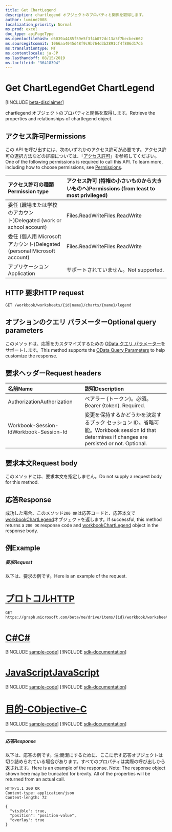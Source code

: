 ```yaml
---
title: Get ChartLegend
description: chartlegend オブジェクトのプロパティと関係を取得します。
author: lumine2008
localization_priority: Normal
ms.prod: excel
doc_type: apiPageType
ms.openlocfilehash: d6039a4485f59e5f3f4b072dc13a5f7becbec662
ms.sourcegitcommit: 1066aa4045d48f9c9b764d3b2891cf4f806d17d5
ms.translationtype: MT
ms.contentlocale: ja-JP
ms.lasthandoff: 08/15/2019
ms.locfileid: "36418394"
---
```

# <a name="get-chartlegend"></a><span data-ttu-id="48f4e-103">Get ChartLegend</span><span class="sxs-lookup"><span data-stu-id="48f4e-103">Get ChartLegend</span></span>

[!INCLUDE [beta-disclaimer](../../includes/beta-disclaimer.md)]

<span data-ttu-id="48f4e-104">chartlegend オブジェクトのプロパティと関係を取得します。</span><span class="sxs-lookup"><span data-stu-id="48f4e-104">Retrieve the properties and relationships of chartlegend object.</span></span>
## <a name="permissions"></a><span data-ttu-id="48f4e-105">アクセス許可</span><span class="sxs-lookup"><span data-stu-id="48f4e-105">Permissions</span></span>
<span data-ttu-id="48f4e-p101">この API を呼び出すには、次のいずれかのアクセス許可が必要です。アクセス許可の選択方法などの詳細については、「[アクセス許可](/graph/permissions-reference)」を参照してください。</span><span class="sxs-lookup"><span data-stu-id="48f4e-p101">One of the following permissions is required to call this API. To learn more, including how to choose permissions, see [Permissions](/graph/permissions-reference).</span></span>

|<span data-ttu-id="48f4e-108">アクセス許可の種類</span><span class="sxs-lookup"><span data-stu-id="48f4e-108">Permission type</span></span>      | <span data-ttu-id="48f4e-109">アクセス許可 (特権の小さいものから大きいものへ)</span><span class="sxs-lookup"><span data-stu-id="48f4e-109">Permissions (from least to most privileged)</span></span>              |
|:--------------------|:---------------------------------------------------------|
|<span data-ttu-id="48f4e-110">委任 (職場または学校のアカウント)</span><span class="sxs-lookup"><span data-stu-id="48f4e-110">Delegated (work or school account)</span></span> | <span data-ttu-id="48f4e-111">Files.ReadWrite</span><span class="sxs-lookup"><span data-stu-id="48f4e-111">Files.ReadWrite</span></span>    |
|<span data-ttu-id="48f4e-112">委任 (個人用 Microsoft アカウント)</span><span class="sxs-lookup"><span data-stu-id="48f4e-112">Delegated (personal Microsoft account)</span></span> | <span data-ttu-id="48f4e-113">Files.ReadWrite</span><span class="sxs-lookup"><span data-stu-id="48f4e-113">Files.ReadWrite</span></span>    |
|<span data-ttu-id="48f4e-114">アプリケーション</span><span class="sxs-lookup"><span data-stu-id="48f4e-114">Application</span></span> | <span data-ttu-id="48f4e-115">サポートされていません。</span><span class="sxs-lookup"><span data-stu-id="48f4e-115">Not supported.</span></span> |

## <a name="http-request"></a><span data-ttu-id="48f4e-116">HTTP 要求</span><span class="sxs-lookup"><span data-stu-id="48f4e-116">HTTP request</span></span>
<!-- { "blockType": "ignored" } -->
```http
GET /workbook/worksheets/{id|name}/charts/{name}/legend
```
## <a name="optional-query-parameters"></a><span data-ttu-id="48f4e-117">オプションのクエリ パラメーター</span><span class="sxs-lookup"><span data-stu-id="48f4e-117">Optional query parameters</span></span>
<span data-ttu-id="48f4e-118">このメソッドは、応答をカスタマイズするための [OData クエリ パラメーター](https://developer.microsoft.com/graph/docs/concepts/query_parameters)をサポートします。</span><span class="sxs-lookup"><span data-stu-id="48f4e-118">This method supports the [OData Query Parameters](https://developer.microsoft.com/graph/docs/concepts/query_parameters) to help customize the response.</span></span>

## <a name="request-headers"></a><span data-ttu-id="48f4e-119">要求ヘッダー</span><span class="sxs-lookup"><span data-stu-id="48f4e-119">Request headers</span></span>
| <span data-ttu-id="48f4e-120">名前</span><span class="sxs-lookup"><span data-stu-id="48f4e-120">Name</span></span>      |<span data-ttu-id="48f4e-121">説明</span><span class="sxs-lookup"><span data-stu-id="48f4e-121">Description</span></span>|
|:----------|:----------|
| <span data-ttu-id="48f4e-122">Authorization</span><span class="sxs-lookup"><span data-stu-id="48f4e-122">Authorization</span></span>  | <span data-ttu-id="48f4e-p102">ベアラー {トークン}。必須。</span><span class="sxs-lookup"><span data-stu-id="48f4e-p102">Bearer {token}. Required.</span></span> |
| <span data-ttu-id="48f4e-125">Workbook-Session-Id</span><span class="sxs-lookup"><span data-stu-id="48f4e-125">Workbook-Session-Id</span></span>  | <span data-ttu-id="48f4e-p103">変更を保持するかどうかを決定するブック セッション ID。省略可能。</span><span class="sxs-lookup"><span data-stu-id="48f4e-p103">Workbook session Id that determines if changes are persisted or not. Optional.</span></span>|

## <a name="request-body"></a><span data-ttu-id="48f4e-128">要求本文</span><span class="sxs-lookup"><span data-stu-id="48f4e-128">Request body</span></span>
<span data-ttu-id="48f4e-129">このメソッドには、要求本文を指定しません。</span><span class="sxs-lookup"><span data-stu-id="48f4e-129">Do not supply a request body for this method.</span></span>

## <a name="response"></a><span data-ttu-id="48f4e-130">応答</span><span class="sxs-lookup"><span data-stu-id="48f4e-130">Response</span></span>

<span data-ttu-id="48f4e-131">成功した場合、このメソッド`200 OK`は応答コードと、応答本文で[workbookChartLegend](../resources/workbookchartlegend.md)オブジェクトを返します。</span><span class="sxs-lookup"><span data-stu-id="48f4e-131">If successful, this method returns a `200 OK` response code and [workbookChartLegend](../resources/workbookchartlegend.md) object in the response body.</span></span>
## <a name="example"></a><span data-ttu-id="48f4e-132">例</span><span class="sxs-lookup"><span data-stu-id="48f4e-132">Example</span></span>
##### <a name="request"></a><span data-ttu-id="48f4e-133">要求</span><span class="sxs-lookup"><span data-stu-id="48f4e-133">Request</span></span>
<span data-ttu-id="48f4e-134">以下は、要求の例です。</span><span class="sxs-lookup"><span data-stu-id="48f4e-134">Here is an example of the request.</span></span>

# <a name="httptabhttp"></a>[<span data-ttu-id="48f4e-135">プロトコル</span><span class="sxs-lookup"><span data-stu-id="48f4e-135">HTTP</span></span>](#tab/http)
<!-- {
  "blockType": "request",
  "name": "get_chartlegend"
}-->
```http
GET https://graph.microsoft.com/beta/me/drive/items/{id}/workbook/worksheets/{id|name}/charts/{name}/legend
```
# <a name="ctabcsharp"></a>[<span data-ttu-id="48f4e-136">C#</span><span class="sxs-lookup"><span data-stu-id="48f4e-136">C#</span></span>](#tab/csharp)
[!INCLUDE [sample-code](../includes/snippets/csharp/get-chartlegend-csharp-snippets.md)]
[!INCLUDE [sdk-documentation](../includes/snippets/snippets-sdk-documentation-link.md)]

# <a name="javascripttabjavascript"></a>[<span data-ttu-id="48f4e-137">JavaScript</span><span class="sxs-lookup"><span data-stu-id="48f4e-137">JavaScript</span></span>](#tab/javascript)
[!INCLUDE [sample-code](../includes/snippets/javascript/get-chartlegend-javascript-snippets.md)]
[!INCLUDE [sdk-documentation](../includes/snippets/snippets-sdk-documentation-link.md)]

# <a name="objective-ctabobjc"></a>[<span data-ttu-id="48f4e-138">目的-C</span><span class="sxs-lookup"><span data-stu-id="48f4e-138">Objective-C</span></span>](#tab/objc)
[!INCLUDE [sample-code](../includes/snippets/objc/get-chartlegend-objc-snippets.md)]
[!INCLUDE [sdk-documentation](../includes/snippets/snippets-sdk-documentation-link.md)]

---

##### <a name="response"></a><span data-ttu-id="48f4e-139">応答</span><span class="sxs-lookup"><span data-stu-id="48f4e-139">Response</span></span>
<span data-ttu-id="48f4e-p104">以下は、応答の例です。注:簡潔にするために、ここに示す応答オブジェクトは切り詰められている場合があります。すべてのプロパティは実際の呼び出しから返されます。</span><span class="sxs-lookup"><span data-stu-id="48f4e-p104">Here is an example of the response. Note: The response object shown here may be truncated for brevity. All of the properties will be returned from an actual call.</span></span>
<!-- {
  "blockType": "response",
  "truncated": true,
  "@odata.type": "microsoft.graph.workbookChartLegend"
} -->
```http
HTTP/1.1 200 OK
Content-type: application/json
Content-length: 72

{
  "visible": true,
  "position": "position-value",
  "overlay": true
}
```

<!-- uuid: 8fcb5dbc-d5aa-4681-8e31-b001d5168d79
2015-10-25 14:57:30 UTC -->
<!--
{
  "type": "#page.annotation",
  "description": "Get ChartLegend",
  "keywords": "",
  "section": "documentation",
  "tocPath": "",
  "suppressions": [
  ]
}
-->
